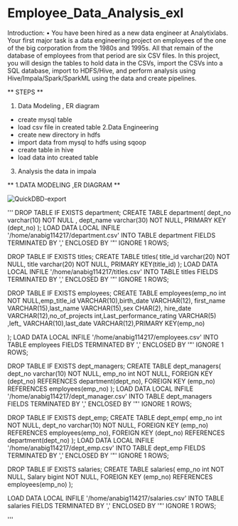 # Employee_Data_Analysis_exl

Introduction:
• You have been hired as a new data engineer at Analytixlabs. Your first major task is a data engineering project on employees of the one of the big corporation from the 1980s and 1995s. All that remain of the database of employees from that period are six CSV files. In this project, you will design the tables to hold data in the CSVs, import the CSVs into a SQL database, import to HDFS/Hive, and perform analysis using Hive/Impala/Spark/SparkML using the data and create pipelines.

** STEPS **
1. Data Modeling , ER diagram 
  - create mysql table 
  - load csv file in created table 
2.Data Engineering 
  - create new directory in hdfs 
  - import data from mysql to hdfs using sqoop 
  - create table in hive 
  - load data into created table 
  
3. Analysis the data in  impala 


** 1.DATA MODELING ,ER DIAGRAM **
  
 ![QuickDBD-export](https://user-images.githubusercontent.com/42148352/169115852-4ca08c6a-39c6-4463-8647-bba349c21958.png)
 
 '''
  DROP TABLE IF EXISTS department;
CREATE TABLE department(
	dept_no varchar(10)  NOT NULL ,
	dept_name varchar(30) NOT NULL,
	PRIMARY KEY (dept_no)
);
LOAD DATA LOCAL INFILE  '/home/anabig114217/department.csv'
INTO TABLE department
FIELDS TERMINATED BY ',' ENCLOSED BY '"'
IGNORE 1 ROWS;

DROP TABLE IF EXISTS titles;
CREATE TABLE titles(
	title_id varchar(20) NOT NULL,
	title varchar(20) NOT NULL,
	PRIMARY KEY(title_id)
);
LOAD DATA LOCAL INFILE  '/home/anabig114217/titles.csv'
INTO TABLE titles
FIELDS TERMINATED BY ',' ENCLOSED BY '"'
IGNORE 1 ROWS;

DROP TABLE IF EXISTS employees;
CREATE TABLE employees(emp_no int NOT NULL,emp_title_id VARCHAR(10),birth_date VARCHAR(12),
			first_name VARCHAR(15),last_name VARCHAR(15),sex CHAR(2),
			hire_date VARCHAR(12),no_of_projects int,Last_performance_rating VARCHAR(5)
			,left_ VARCHAR(10),last_date VARCHAR(12),PRIMARY KEY(emp_no)
			
);
LOAD DATA LOCAL INFILE  '/home/anabig114217/employees.csv'
INTO TABLE employees
FIELDS TERMINATED BY ',' ENCLOSED BY '"'
IGNORE 1 ROWS;

DROP TABLE IF EXISTS dept_managers;
CREATE TABLE dept_managers(
	dept_no varchar(10) NOT NULL,
	emp_no int NOT NULL,
	FOREIGN KEY (dept_no) REFERENCES department(dept_no),
	FOREIGN KEY (emp_no) REFERENCES employees(emp_no)
); 
LOAD DATA LOCAL INFILE  '/home/anabig114217/dept_manager.csv'
INTO TABLE dept_managers
FIELDS TERMINATED BY ',' ENCLOSED BY '"'
IGNORE 1 ROWS;

DROP TABLE IF EXISTS dept_emp;
CREATE TABLE dept_emp(
	emp_no int NOT NULL,
	dept_no varchar(10) NOT NULL,
	FOREIGN KEY (emp_no) REFERENCES employees(emp_no),
	FOREIGN KEY (dept_no) REFERENCES department(dept_no)
); 
LOAD DATA LOCAL INFILE  '/home/anabig114217/dept_emp.csv'
INTO TABLE dept_emp
FIELDS TERMINATED BY ',' ENCLOSED BY '"'
IGNORE 1 ROWS;

DROP TABLE IF EXISTS salaries;
CREATE TABLE salaries(
	emp_no int NOT NULL,
	Salary bigint NOT NULL, 
	FOREIGN KEY (emp_no) REFERENCES employees(emp_no)
);

LOAD DATA LOCAL INFILE  '/home/anabig114217/salaries.csv'
INTO TABLE salaries
FIELDS TERMINATED BY ',' ENCLOSED BY '"'
IGNORE 1 ROWS;

'''
